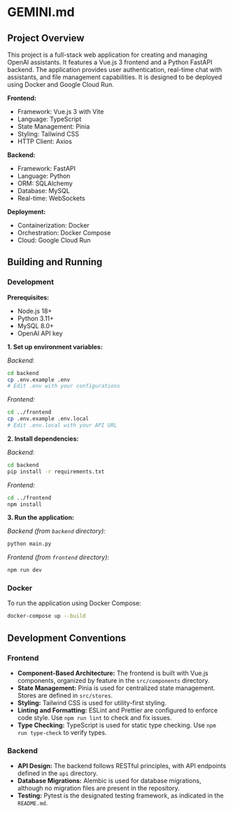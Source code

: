 # GEMINI.md

## Project Overview

This project is a full-stack web application for creating and managing OpenAI assistants. It features a Vue.js 3 frontend and a Python FastAPI backend. The application provides user authentication, real-time chat with assistants, and file management capabilities. It is designed to be deployed using Docker and Google Cloud Run.

**Frontend:**
- Framework: Vue.js 3 with Vite
- Language: TypeScript
- State Management: Pinia
- Styling: Tailwind CSS
- HTTP Client: Axios

**Backend:**
- Framework: FastAPI
- Language: Python
- ORM: SQLAlchemy
- Database: MySQL
- Real-time: WebSockets

**Deployment:**
- Containerization: Docker
- Orchestration: Docker Compose
- Cloud: Google Cloud Run

## Building and Running

### Development

**Prerequisites:**
- Node.js 18+
- Python 3.11+
- MySQL 8.0+
- OpenAI API key

**1. Set up environment variables:**

*Backend:*
```bash
cd backend
cp .env.example .env
# Edit .env with your configurations
```

*Frontend:*
```bash
cd ../frontend
cp .env.example .env.local
# Edit .env.local with your API URL
```

**2. Install dependencies:**

*Backend:*
```bash
cd backend
pip install -r requirements.txt
```

*Frontend:*
```bash
cd ../frontend
npm install
```

**3. Run the application:**

*Backend (from `backend` directory):*
```bash
python main.py
```

*Frontend (from `frontend` directory):*
```bash
npm run dev
```

### Docker

To run the application using Docker Compose:

```bash
docker-compose up --build
```

## Development Conventions

### Frontend

- **Component-Based Architecture:** The frontend is built with Vue.js components, organized by feature in the `src/components` directory.
- **State Management:** Pinia is used for centralized state management. Stores are defined in `src/stores`.
- **Styling:** Tailwind CSS is used for utility-first styling.
- **Linting and Formatting:** ESLint and Prettier are configured to enforce code style. Use `npm run lint` to check and fix issues.
- **Type Checking:** TypeScript is used for static type checking. Use `npm run type-check` to verify types.

### Backend

- **API Design:** The backend follows RESTful principles, with API endpoints defined in the `api` directory.
- **Database Migrations:** Alembic is used for database migrations, although no migration files are present in the repository.
- **Testing:** Pytest is the designated testing framework, as indicated in the `README.md`.
